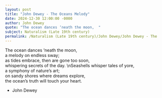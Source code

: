 ```yaml
---
layout: post
title: "John Dewey - The Oceans Melody"
date: 2024-12-30 12:00:00 -0000
author: John Dewey
quote: "The ocean dances ‘neath the moon,  "
subject: Naturalism (Late 19th century)
permalink: /Naturalism (Late 19th century)/John Dewey/John Dewey - The Oceans Melody
---
```


The ocean dances ‘neath the moon,  
a melody on endless sway;  
as tides embrace, then are gone too soon,  
whispering secrets of the day.
\nSeashells whisper tales of yore,  
a symphony of nature’s art;  
on sandy shores where dreams explore,  
the ocean’s truth will touch your heart.

- John Dewey

